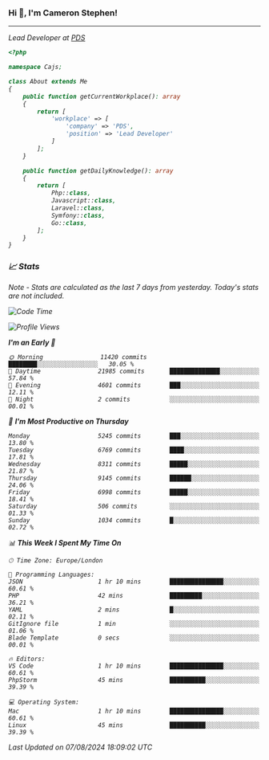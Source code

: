 ### Hi 👋, I'm Cameron Stephen!
<hr>
<p><em>Lead Developer at <a href="https://prindatasolutions.co.uk">PDS</a></p>


```php
<?php

namespace Cajs;

class About extends Me
{
    public function getCurrentWorkplace(): array
    {
        return [
            'workplace' => [
                'company' => 'PDS',
                'position' => 'Lead Developer'
            ]
        ];
    }

    public function getDailyKnowledge(): array
    {
        return [
            Php::class,
            Javascript::class,
            Laravel::class,
            Symfony::class,
            Go::class,
        ];
    }
}
```

### 📈 Stats
<p><em>Note - Stats are calculated as the last 7 days from yesterday. Today's stats are not included.</em></p>


<!--START_SECTION:waka-->
![Code Time](http://img.shields.io/badge/Code%20Time-3%2C889%20hrs%2047%20mins-blue)

![Profile Views](http://img.shields.io/badge/Profile%20Views-0-blue)

**I'm an Early 🐤** 

```text
🌞 Morning                11420 commits       ████████░░░░░░░░░░░░░░░░░   30.05 % 
🌆 Daytime                21985 commits       ██████████████░░░░░░░░░░░   57.84 % 
🌃 Evening                4601 commits        ███░░░░░░░░░░░░░░░░░░░░░░   12.11 % 
🌙 Night                  2 commits           ░░░░░░░░░░░░░░░░░░░░░░░░░   00.01 % 
```
📅 **I'm Most Productive on Thursday** 

```text
Monday                   5245 commits        ███░░░░░░░░░░░░░░░░░░░░░░   13.80 % 
Tuesday                  6769 commits        ████░░░░░░░░░░░░░░░░░░░░░   17.81 % 
Wednesday                8311 commits        █████░░░░░░░░░░░░░░░░░░░░   21.87 % 
Thursday                 9145 commits        ██████░░░░░░░░░░░░░░░░░░░   24.06 % 
Friday                   6998 commits        █████░░░░░░░░░░░░░░░░░░░░   18.41 % 
Saturday                 506 commits         ░░░░░░░░░░░░░░░░░░░░░░░░░   01.33 % 
Sunday                   1034 commits        █░░░░░░░░░░░░░░░░░░░░░░░░   02.72 % 
```


📊 **This Week I Spent My Time On** 

```text
🕑︎ Time Zone: Europe/London

💬 Programming Languages: 
JSON                     1 hr 10 mins        ███████████████░░░░░░░░░░   60.61 % 
PHP                      42 mins             █████████░░░░░░░░░░░░░░░░   36.21 % 
YAML                     2 mins              █░░░░░░░░░░░░░░░░░░░░░░░░   02.11 % 
GitIgnore file           1 min               ░░░░░░░░░░░░░░░░░░░░░░░░░   01.06 % 
Blade Template           0 secs              ░░░░░░░░░░░░░░░░░░░░░░░░░   00.01 % 

🔥 Editors: 
VS Code                  1 hr 10 mins        ███████████████░░░░░░░░░░   60.61 % 
PhpStorm                 45 mins             ██████████░░░░░░░░░░░░░░░   39.39 % 

💻 Operating System: 
Mac                      1 hr 10 mins        ███████████████░░░░░░░░░░   60.61 % 
Linux                    45 mins             ██████████░░░░░░░░░░░░░░░   39.39 % 
```


 Last Updated on 07/08/2024 18:09:02 UTC
<!--END_SECTION:waka-->
